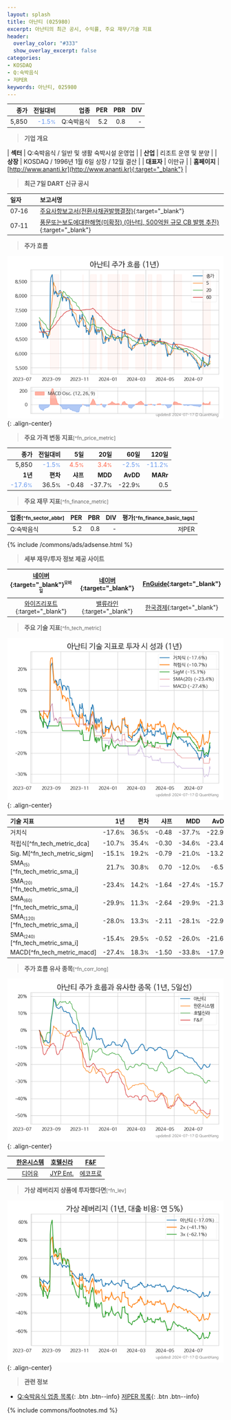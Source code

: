 ```yaml
---
layout: splash
title: 아난티 (025980)
excerpt: 아난티의 최근 공시, 수익률, 주요 재무/기술 지표
header:
  overlay_color: "#333"
  show_overlay_excerpt: false
categories:
- KOSDAQ
- Q:숙박음식
- 저PER
keywords: 아난티, 025980
---
```


| **종가** | **전일대비** | **업종** | **PER** | **PBR** | **DIV** |
| -------: | -----------: | -------: | ------: | ------: | ------: |
| 5,850 | <span style="color: cornflowerblue">-1.5<small>%</small></span> | Q:숙박음식 | 5.2 | 0.8 | - |

<!-- more -->


> **기업 개요**<a id="company"></a>

| <span style="white-space:nowrap;">**섹터**</span> | Q:숙박음식 / 일반 및 생활 숙박시설 운영업 |
| <span style="white-space:nowrap;">**산업**</span> | 리조트 운영 및 분양 |
| <span style="white-space:nowrap;">**상장**</span> | KOSDAQ / 1996년 1월 6일 상장 / 12월 결산 |
| <span style="white-space:nowrap;">**대표자**</span> | 이만규 |
| <span style="white-space:nowrap;">**홈페이지**</span> | [http://www.ananti.kr](http://www.ananti.kr){:target="_blank"} |


> **최근 7일 DART 신규 공시**<a id="dart"></a>

| **일자** |      | **보고서명** |
| :------- | :--- | :----------- |
| 07&#x2011;16 | | [주요사항보고서(전환사채권발행결정)](https://dart.fss.or.kr/dsaf001/main.do?rcpNo=20240716000309){:target="_blank"} |
| 07&#x2011;11 | | [풍문또는보도에대한해명(미확정)              (아난티, 500억원 규모 CB 발행 추진)](https://dart.fss.or.kr/dsaf001/main.do?rcpNo=20240711900276){:target="_blank"} |


> **주가 흐름**<a id="price"></a>

![025980](/stock/images/025980.png){: .align-center}


> **주요 가격 변동 지표**<small>[^fn_price_metric]</small>

| **종가** | **전일대비** | **5일** | **20일** | **60일** | **120일** |
| -------: | -----------: | ------: | -------: | -------: | --------: |
| 5,850 | <span style="color: cornflowerblue">-1.5<small>%</small></span> | <span style="color: tomato">4.5<small>%</small></span> | <span style="color: tomato">3.4<small>%</small></span> | <span style="color: cornflowerblue">-2.5<small>%</small></span> | <span style="color: cornflowerblue">-11.2<small>%</small></span> |
| **1년** | **편차** | **샤프** | **MDD** | **AvDD** | **MARr** |
| <span style="color: cornflowerblue">-17.6<small>%</small></span> | 36.5<small>%</small> | -0.48 | -37.7<small>%</small> | -22.9<small>%</small> | 0.5 |


> **주요 재무 지표**<small>[^fn_finance_metric]</small>

| **업종**<small>[^fn_sector_abbr]</small> | **PER** | **PBR** | **DIV** | **평가**<small>[^fn_finance_basic_tags]</small> |
| :--------------------------------------- | ------: | ------: | ------: | ----------------------------------------------: |
| Q:숙박음식 | 5.2 | 0.8 | - | 저PER |



{% include /commons/ads/adsense.html %}

> **세부 재무/투자 정보 제공 사이트**

| [네이버](https://m.stock.naver.com/domestic/stock/025980/finance/summary){:target="_blank"}<sup><small>모바일</small></sup> | [네이버](https://finance.naver.com/item/coinfo.naver?code=025980){:target="_blank"} | [FnGuide](https://comp.fnguide.com/SVO2/ASP/SVD_Invest.asp?gicode=A025980&MenuYn=Y){:target="_blank"} |
| :---: | :---: | :---: |
| [와이즈리포트](https://comp.wisereport.co.kr/company/c1040001.aspx?cmp_cd=025980){:target="_blank"} | [밸류라인](https://www.valueline.co.kr/finance/summary/025980){:target="_blank"} | [한국경제](https://markets.hankyung.com/stock/025980/financial-summary){:target="_blank"} |


> **주요 기술 지표**<small>[^fn_tech_metric]</small>


![025980](/stock/images/025980_tech.png){: .align-center}

| **기술 지표** | **1년** | **편차** | **샤프** | **MDD** | **AvDD** |
| :------------ | ------: | -----------: | -------: | ------: | -------: |
| 거치식 | -17.6<small>%</small> | 36.5<small>%</small> | -0.48 | -37.7<small>%</small> | -22.9<small>%</small> |
| 적립식[^fn_tech_metric_dca] | -10.7<small>%</small> | 35.4<small>%</small> | -0.30 | -34.6<small>%</small> | -23.4<small>%</small> |
| Sig. M[^fn_tech_metric_sigm] | -15.1<small>%</small> | 19.2<small>%</small> | -0.79 | -21.0<small>%</small> | -13.2<small>%</small> |
| SMA<small><sub>(5)</sub></small>[^fn_tech_metric_sma_i] | 21.7<small>%</small> | 30.8<small>%</small> | 0.70 | -12.0<small>%</small> | -6.5<small>%</small> |
| SMA<small><sub>(20)</sub></small>[^fn_tech_metric_sma_i] | -23.4<small>%</small> | 14.2<small>%</small> | -1.64 | -27.4<small>%</small> | -15.7<small>%</small> |
| SMA<small><sub>(60)</sub></small>[^fn_tech_metric_sma_i] | -29.9<small>%</small> | 11.3<small>%</small> | -2.64 | -29.9<small>%</small> | -21.3<small>%</small> |
| SMA<small><sub>(120)</sub></small>[^fn_tech_metric_sma_i] | -28.0<small>%</small> | 13.3<small>%</small> | -2.11 | -28.1<small>%</small> | -22.9<small>%</small> |
| SMA<small><sub>(240)</sub></small>[^fn_tech_metric_sma_i] | -15.4<small>%</small> | 29.5<small>%</small> | -0.52 | -26.0<small>%</small> | -21.6<small>%</small> |
| MACD[^fn_tech_metric_macd] | -27.4<small>%</small> | 18.3<small>%</small> | -1.50 | -33.8<small>%</small> | -17.9<small>%</small> |


> **주가 흐름 유사 종목**<a id="corr"></a><small>[^fn_corr_long]</small>

![025980](/stock/images/025980_corr.png){: .align-center}

|       | [한온시스템](/018880/) | [호텔신라](/008770/) | [F&F](/383220/) |
| :---: | :------------------------------------: | :------------------------------------: | :------------------------------------: |
|       | [디어유](/376300/) | [JYP Ent.](/035900/) | [에코프로](/086520/) |


> **가상 레버리지 상품에 투자했다면**<a id="2x"></a><small>[^fn_lev]</small>

![025980](/stock/images/025980_2x.png){: .align-center}


> **관련 정보**

- [Q:숙박음식 업종 목록](/stats/sector/kosdaq_업종_숙박음식_종목/){: .btn .btn--info} [저PER 목록](/fn/fn_low_per/){: .btn .btn--info}

{% include commons/footnotes.md %}